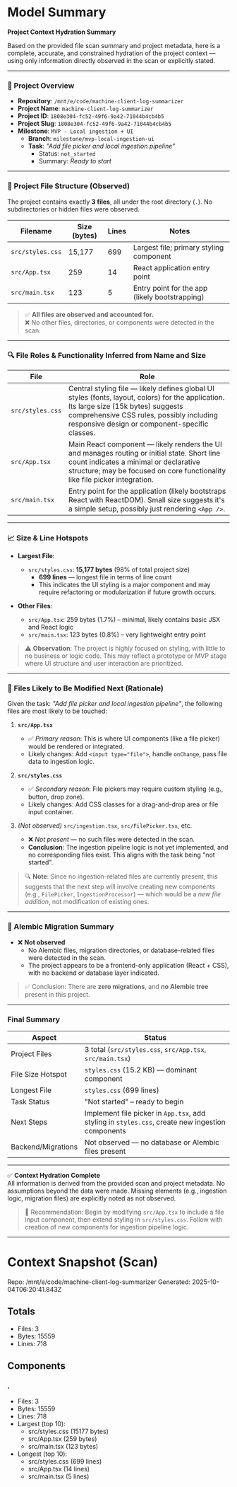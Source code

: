# Model Summary

**Project Context Hydration Summary**

Based on the provided file scan summary and project metadata, here is a complete, accurate, and constrained hydration of the project context — using only information directly observed in the scan or explicitly stated.

---

### 📁 Project Overview

- **Repository**: `/mnt/e/code/machine-client-log-summarizer`  
- **Project Name**: `machine-client-log-summarizer`  
- **Project ID**: `1808e304-fc52-49f6-9a42-71044b4cb4b5`  
- **Project Slug**: `1808e304-fc52-49f6-9a42-71044b4cb4b5`  
- **Milestone**: `MVP - Local ingestion + UI`  
  - **Branch**: `milestone/mvp-local-ingestion-ui`  
  - **Task**: *"Add file picker and local ingestion pipeline"*  
    - Status: `not_started`  
    - Summary: *Ready to start*  

---

### 📂 Project File Structure (Observed)

The project contains exactly **3 files**, all under the root directory (`.`). No subdirectories or hidden files were observed.

| Filename             | Size (bytes) | Lines | Notes |
|----------------------|--------------|-------|-------|
| `src/styles.css`     | 15,177       | 699   | Largest file; primary styling component |
| `src/App.tsx`        | 259          | 14    | React application entry point |
| `src/main.tsx`       | 123          | 5     | Entry point for the app (likely bootstrapping) |

> ✅ **All files are observed and accounted for.**  
> ❌ No other files, directories, or components were detected in the scan.

---

### 🔍 File Roles & Functionality Inferred from Name and Size

| File | Role |
|------|------|
| `src/styles.css` | Central styling file — likely defines global UI styles (fonts, layout, colors) for the application. Its large size (15k bytes) suggests comprehensive CSS rules, possibly including responsive design or component-specific classes. |
| `src/App.tsx`    | Main React component — likely renders the UI and manages routing or initial state. Short line count indicates a minimal or declarative structure; may be focused on core functionality like file picker integration. |
| `src/main.tsx`   | Entry point for the application (likely bootstraps React with ReactDOM). Small size suggests it's a simple setup, possibly just rendering `<App />`. |

---

### 📈 Size & Line Hotspots

- **Largest File**:  
  - `src/styles.css`: **15,177 bytes** (98% of total project size)  
    - **699 lines** — longest file in terms of line count  
    - This indicates the UI styling is a major component and may require refactoring or modularization if future growth occurs.

- **Other Files**:  
  - `src/App.tsx`: 259 bytes (1.7%) – minimal, likely contains basic JSX and React logic  
  - `src/main.tsx`: 123 bytes (0.8%) – very lightweight entry point  

> ⚠️ **Observation**: The project is highly focused on styling, with little to no business or logic code. This may reflect a prototype or MVP stage where UI structure and user interaction are prioritized.

---

### 🚀 Files Likely to Be Modified Next (Rationale)

Given the task: *"Add file picker and local ingestion pipeline"*, the following files are most likely to be touched:

1. **`src/App.tsx`**  
   - ✅ *Primary reason*: This is where UI components (like a file picker) would be rendered or integrated.  
   - Likely changes: Add `<input type="file">`, handle `onChange`, pass file data to ingestion logic.

2. **`src/styles.css`**  
   - ✅ *Secondary reason*: File pickers may require custom styling (e.g., button, drop zone).  
   - Likely changes: Add CSS classes for a drag-and-drop area or file input container.

3. *(Not observed)* `src/ingestion.tsx`, `src/FilePicker.tsx`, etc.  
   - ❌ *Not present* — no such files were detected in the scan.  
   - **Conclusion**: The ingestion pipeline logic is not yet implemented, and no corresponding files exist. This aligns with the task being "not started".

> 🔍 **Note**: Since no ingestion-related files are currently present, this suggests that the next step will involve creating new components (e.g., `FilePicker`, `IngestionProcessor`) — which would be a *new file addition*, not modification of existing ones.

---

### 📂 Alembic Migration Summary

- ❌ **Not observed**  
  - No Alembic files, migration directories, or database-related files were detected in the scan.  
  - The project appears to be a frontend-only application (React + CSS), with no backend or database layer indicated.

> ✅ Conclusion: There are **zero migrations**, and **no Alembic tree** present in this project.

---

### Final Summary

| Aspect | Status |
|-------|--------|
| Project Files | 3 total (`src/styles.css`, `src/App.tsx`, `src/main.tsx`) |
| File Size Hotspot | `styles.css` (15.2 KB) — dominant component |
| Longest File | `styles.css` (699 lines) |
| Task Status | "Not started" – ready to begin |
| Next Steps | Implement file picker in `App.tsx`, add styling in `styles.css`, create new ingestion components |
| Backend/Migrations | Not observed — no database or Alembic files present |

---

✅ **Context Hydration Complete**  
All information is derived from the provided scan and project metadata. No assumptions beyond the data were made. Missing elements (e.g., ingestion logic, migration files) are explicitly noted as not observed.

> 🚀 Recommendation: Begin by modifying `src/App.tsx` to include a file input component, then extend styling in `src/styles.css`. Follow with creation of new components for ingestion pipeline logic.

---

# Context Snapshot (Scan)

Repo: /mnt/e/code/machine-client-log-summarizer
Generated: 2025-10-04T06:20:41.843Z

## Totals
- Files: 3
- Bytes: 15559
- Lines: 718

## Components
### .
- Files: 3
- Bytes: 15559
- Lines: 718
- Largest (top 10):
  - src/styles.css (15177 bytes)
  - src/App.tsx (259 bytes)
  - src/main.tsx (123 bytes)
- Longest (top 10):
  - src/styles.css (699 lines)
  - src/App.tsx (14 lines)
  - src/main.tsx (5 lines)
